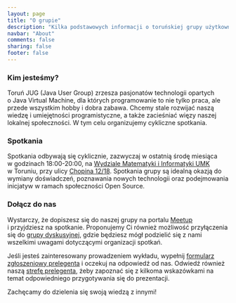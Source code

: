 ```yaml
---
layout: page
title: "O grupie"
description: "Kilka podstawowych informacji o toruńskiej grupy użytkowników języka Java"
navbar: "About"
comments: false
sharing: false
footer: false
---
```

### Kim jesteśmy?
Toruń JUG (Java User Group) zrzesza pasjonatów technologii opartych o&nbsp;Java Virtual Machine, dla których programowanie to nie tylko praca, ale przede wszystkim hobby i&nbsp;dobra zabawa. Chcemy stale rozwijać naszą wiedzę i&nbsp;umiejętności programistyczne, a&nbsp;także zacieśniać więzy naszej lokalnej społeczności. W&nbsp;tym celu organizujemy cykliczne spotkania.

### Spotkania
Spotkania odbywają się cyklicznie, zazwyczaj w&nbsp;ostatnią środę miesiąca w&nbsp;godzinach 18:00-20:00, na&nbsp;<a href="http://www.mat.umk.pl" target="_blank">Wydziale Matematyki i&nbsp;Informatyki UMK</a> w&nbsp;Toruniu, przy ulicy <a href="https://www.google.pl/maps/place/Fryderyka+Chopina+12%2F18/" target="_blank">Chopina 12/18</a>. Spotkania grupy są idealną okazją do wymiany doświadczeń, poznawania nowych technologii oraz podejmowania inicjatyw w&nbsp;ramach społeczności Open Source.

### Dołącz do nas
Wystarczy, że&nbsp;dopiszesz się do naszej grupy na portalu <a href="http://www.meetup.com/Torun-JUG/" target="_blank">Meetup</a> i&nbsp;przyjdziesz na spotkanie. Proponujemy Ci również możliwość przyłączenia się do <a href="https://groups.google.com/group/torunjug" target="_blank">grupy dyskusyjnej</a>, gdzie będziesz mógł podzielić się z&nbsp;nami wszelkimi uwagami dotyczącymi organizacji spotkań.

Jeśli jesteś zainteresowany prowadzeniem wykładu, wypełnij <a href="https://docs.google.com/forms/d/1OkM_2JqnBZPEUNld_9rmOmWYxxSXgsjTpKxvBJcFPa4/viewform" target="_blank">formularz zgłoszeniowy prelegenta</a> i&nbsp;oczekuj na&nbsp;odpowiedź od&nbsp;nas. Odwiedź również naszą <a href="{{ root_url }}/speakers/">strefę prelegenta</a>, żeby zapoznać się z&nbsp;kilkoma wskazówkami na temat odpowiedniego przygotywania się do prezentacji.

Zachęcamy do dzielenia się swoją wiedzą z&nbsp;innymi!